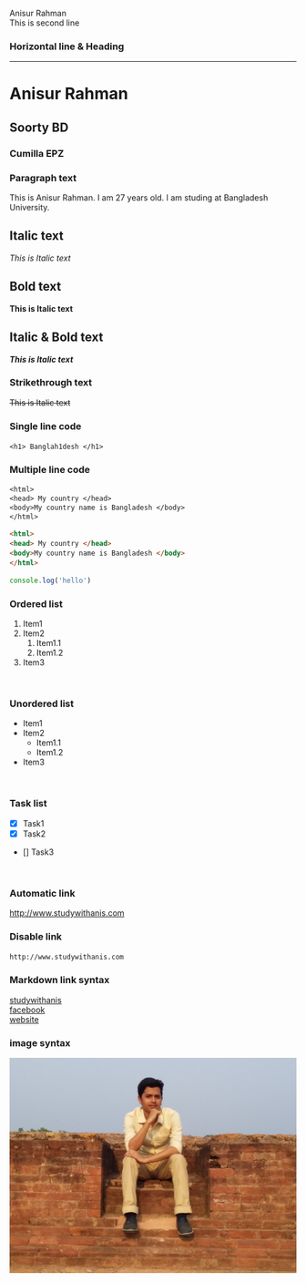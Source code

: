 
<!--markdown tutorial-->
Anisur Rahman<br/>
This is second line

### Horizontal line & Heading
***
# Anisur Rahman
## Soorty BD
### Cumilla EPZ

### Paragraph text
<p>This is Anisur Rahman. I am 27 years old. I am studing at Bangladesh University.</p>

## Italic text
*This is Italic text*  

## Bold text
**This is Italic text**

## Italic & Bold text
***This is Italic text***

### Strikethrough text
~~This is Italic text~~  

### Single line code
`<h1> Banglah1desh </h1>`

### Multiple line code
```
<html>
<head> My country </head>
<body>My country name is Bangladesh </body>
</html>

```

```html
<html>
<head> My country </head>
<body>My country name is Bangladesh </body>
</html>

```

```javascript
console.log('hello')
```

### Ordered list
1. Item1
2. Item2
    1. Item1.1
    2. Item1.2
3.  Item3

<br/>

### Unordered list
- Item1
- Item2
    - Item1.1
    - Item1.2
-  Item3

<br/>

### Task list
- [x] Task1
- [x] Task2
- [] Task3

<br/>

### Automatic link
http://www.studywithanis.com

### Disable link
`http://www.studywithanis.com`

### Markdown link syntax
[studywithanis](http://www.studywithanis.com)  
[facebook][facebooklink]  
[website][websitelink]



<!--markdown tutorial-->
[websitelink]: http://www.studywithanis.com
[facebooklink]: http://facebook.com

### image syntax
![profile](./image/me.jpg)